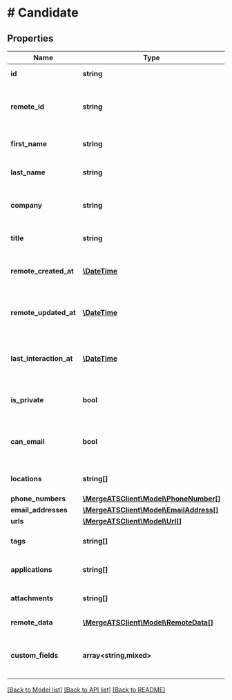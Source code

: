 # # Candidate

## Properties

Name | Type | Description | Notes
------------ | ------------- | ------------- | -------------
**id** | **string** |  | [optional] [readonly]
**remote_id** | **string** | The third-party API ID of the matching object. | [optional]
**first_name** | **string** | The candidate&#39;s first name. | [optional]
**last_name** | **string** | The candidate&#39;s last name. | [optional]
**company** | **string** | The candidate&#39;s current company. | [optional]
**title** | **string** | The candidate&#39;s current title. | [optional]
**remote_created_at** | [**\DateTime**](\DateTime.md) | When the third party&#39;s candidate was created. | [optional]
**remote_updated_at** | [**\DateTime**](\DateTime.md) | When the third party&#39;s candidate was updated. | [optional]
**last_interaction_at** | [**\DateTime**](\DateTime.md) | When the most recent candidate interaction occurred. | [optional]
**is_private** | **bool** | Whether or not the candidate is private. | [optional]
**can_email** | **bool** | Whether or not the candidate can be emailed. | [optional]
**locations** | **string[]** | The candidate&#39;s locations. | [optional]
**phone_numbers** | [**\MergeATSClient\Model\PhoneNumber[]**](PhoneNumber.md) |  | [optional]
**email_addresses** | [**\MergeATSClient\Model\EmailAddress[]**](EmailAddress.md) |  | [optional]
**urls** | [**\MergeATSClient\Model\Url[]**](Url.md) |  | [optional]
**tags** | **string[]** | Array of &#x60;Tag&#x60; names as strings. | [optional]
**applications** | **string[]** | Array of &#x60;Application&#x60; object IDs. | [optional]
**attachments** | **string[]** | Array of &#x60;Attachment&#x60; object IDs. | [optional]
**remote_data** | [**\MergeATSClient\Model\RemoteData[]**](RemoteData.md) |  | [optional] [readonly]
**custom_fields** | **array<string,mixed>** | Custom fields configured for a given model. | [optional]

[[Back to Model list]](../../README.md#models) [[Back to API list]](../../README.md#endpoints) [[Back to README]](../../README.md)
